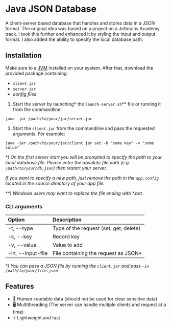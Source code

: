 # Java JSON Database

A client-server based database that handles and stores data in a JSON format. The original idea was based on a project
on a Jetbrains Academy track. I took this further and enhanced it by styling the input and output format. I also added
the ability to specify the local database path.

## Installation

Make sure to a [JVM](https://openjdk.java.net/install/) installed on your system. After that, download the provided
package containing:

- `client.jar`
- `server.jar`
- _config files_

1. Start the server by launching* the `launch-server.sh`** file or running it from the commandline:

```shell
java -jar /path/to/your/jar/server.jar
```

2. Start the `client.jar` from the commandline and pass the requested arguments. For example:

```shell
java -jar /path/to/your/jar/client.jar set -k "some key" -v "some value"
```

_*) On the first server start you will be prompted to specify the path to your local database file. Please enter the
absolute file path (e.g. `/path/to/your/db.json`) then restart your server._

_If you want to specify a new path, just remove the path in the `app.config` located in the source directory of your app
file._

_**) Windows users may want to replace the file ending with *.bat._

### CLI arguments

| Option            | Description                            |
|:------------------|:---------------------------------------|
| -t, --type        | Type of the request (set, get, delete) |
| -k, --key         | Record key                             |
| -v, --value       | Value to add                           |
| -in, --input-file | File containing the request as JSON*   |

_*) You can pass a JSON file by running the `client.jar` and pass `-in /path/to/your/file.json`_

## Features

- 🥸 Human-readable data (should not be used for clear sensitive data)
- 🖥 Multithreading (The server can handle multiple clients and request at a time)
- ⚡️ Lightweight and fast